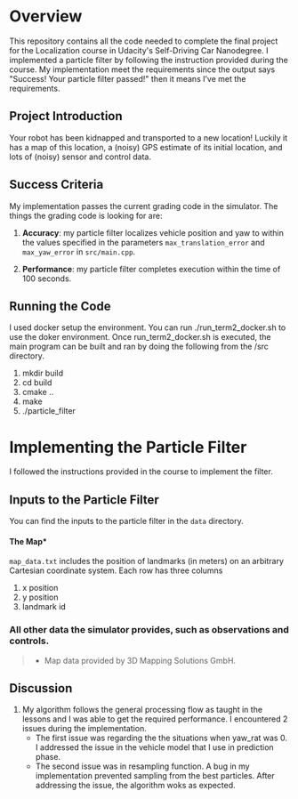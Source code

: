# Overview
This repository contains all the code needed to complete the final project for the Localization course in Udacity's Self-Driving Car Nanodegree. I implemented a particle filter by following the instruction provided during the course. My implementation meet the requirements since the output says "Success! Your particle filter passed!" then it means I’ve met the requirements.

## Project Introduction
Your robot has been kidnapped and transported to a new location! Luckily it has a map of this location, a (noisy) GPS estimate of its initial location, and lots of (noisy) sensor and control data.

## Success Criteria
My implementation passes the current grading code in the simulator. The things the grading code is looking for are:

1. **Accuracy**: my particle filter localizes vehicle position and yaw to within the values specified in the parameters `max_translation_error` and `max_yaw_error` in `src/main.cpp`.

2. **Performance**: my particle filter completes execution within the time of 100 seconds.

## Running the Code
I used docker setup the environment. You can run ./run_term2_docker.sh to use the doker environment. Once run_term2_docker.sh is executed, the main program can be built and ran by doing the following from the /src directory.

1. mkdir build
2. cd build
3. cmake ..
4. make
5. ./particle_filter

# Implementing the Particle Filter
I followed the instructions provided in the course to implement the filter.

## Inputs to the Particle Filter
You can find the inputs to the particle filter in the `data` directory. 

#### The Map*
`map_data.txt` includes the position of landmarks (in meters) on an arbitrary Cartesian coordinate system. Each row has three columns
1. x position
2. y position
3. landmark id

### All other data the simulator provides, such as observations and controls.

> * Map data provided by 3D Mapping Solutions GmbH.

## Discussion

1. My algorithm follows the general processing flow as taught in the lessons and I was able to get the required performance. I encountered 2 issues during the implementation.
    * The first issue was regarding the the situations when yaw_rat was 0. I addressed the issue in the vehicle model that I use in prediction phase.
    * The second issue was in resampling function. A bug in my implementation prevented sampling from the best particles. After addressing the issue, the algorithm woks as expected.





